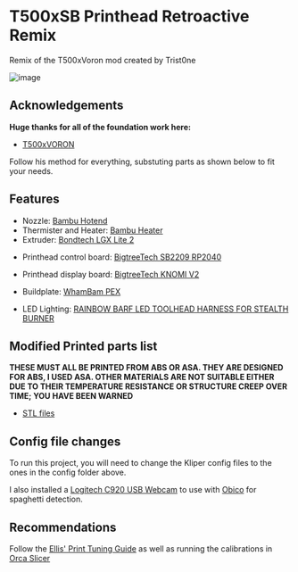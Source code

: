 
# T500xSB Printhead Retroactive Remix

Remix of the T500xVoron mod created by Trist0ne

![image](https://github.com/retr04ctive/T500xSB/assets/112026844/7a4d6a8f-9080-43c7-9e43-d836320a14c2)

## Acknowledgements

**Huge thanks for all of the foundation work here:**

 - [T500xVORON](https://github.com/Trist0ne/T500xVORON)

 Follow his method for everything, substuting parts as shown below to fit your needs.

 


## Features

- Nozzle: [Bambu Hotend](https://www.amazon.com/dp/B0C8JZ788Y/?coliid=IKF3QMVWG7M26&colid=246Z1N1LOHGAH&psc=1&ref_=list_c_wl_lv_ov_lig_dp_it)
- Thermister and Heater: [Bambu Heater](https://www.amazon.com/dp/B0BW3WXVNR/?coliid=I27RHMRRU0CMGD&colid=246Z1N1LOHGAH&ref_=list_c_wl_lv_ov_lig_dp_it&th=1)
- Extruder: [Bondtech LGX Lite 2](https://www.amazon.com/dp/B0CMDHJRZ8/?coliid=ITTDOWZC24GLZ&colid=246Z1N1LOHGAH&psc=1&ref_=list_c_wl_lv_ov_lig_dp_it)
* Printhead control board: [BigtreeTech SB2209 RP2040](https://biqu.equipment/products/bigtreetech-ebb-sb2209-can-v1-0)

* Printhead display board: [BigtreeTech KNOMI V2](https://biqu.equipment/products/bigtreetech-knomi-v1-0?_pos=1&_psq=knomi&_ss=e&_v=1.0&variant=40556258459746)

* Buildplate: [WhamBam PEX](https://www.whambamsystems.com/products/flexi-plate-with-pre-installed-pex-build-surface-510-x-510-creality-cr-10-s5_)
* LED Lighting: [RAINBOW BARF LED TOOLHEAD HARNESS FOR STEALTH BURNER](https://kb-3d.com/store/printer-specific-harnesses/566-rainbow-barf-led-toolhead-harness-for-stealth-burner-1653783045189.html) 




## Modified Printed parts list

**THESE MUST ALL BE PRINTED FROM ABS OR ASA. THEY ARE DESIGNED FOR ABS, I USED ASA. OTHER MATERIALS ARE NOT SUITABLE EITHER DUE TO THEIR TEMPERATURE RESISTANCE OR STRUCTURE CREEP OVER TIME; YOU HAVE BEEN WARNED**

* [STL files](https://www.printables.com/model/437832)
    

## Config file changes

To run this project, you will need to change the Kliper config files to the ones in the config folder above.

I also installed a [Logitech C920 USB Webcam](https://www.logitech.com/en-ch/products/webcams/c920-pro-hd-webcam.960-001055.html) to use with [Obico](https://www.obico.io/) for spaghetti detection.

## Recommendations

Follow the [Ellis' Print Tuning Guide](https://ellis3dp.com/Print-Tuning-Guide/articles/index_tuning.html) as well as running the calibrations in [Orca Slicer](https://github.com/SoftFever/OrcaSlicer/wiki/Calibration)





